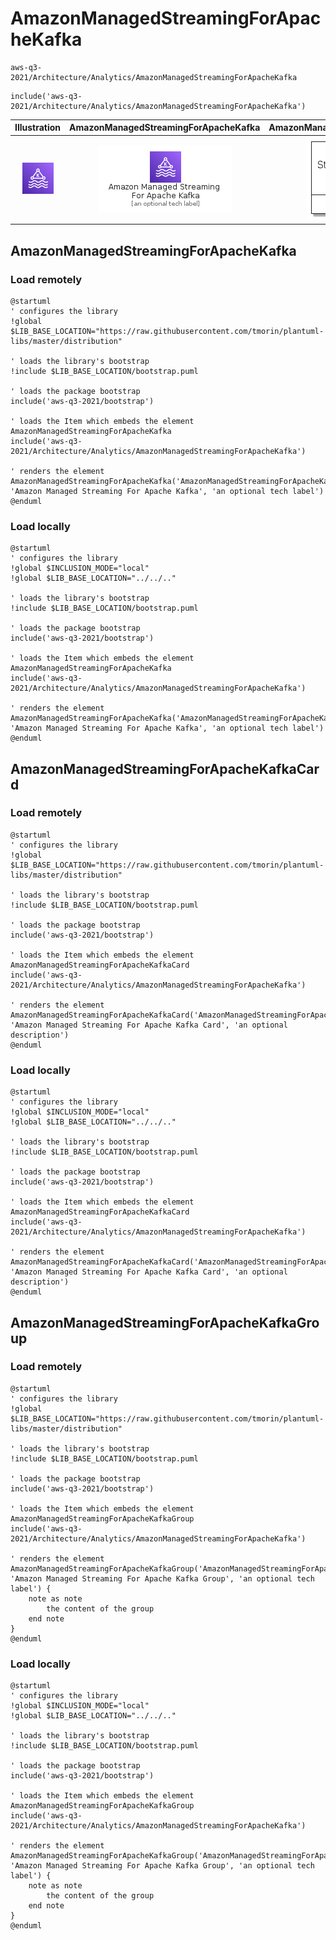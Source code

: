 # AmazonManagedStreamingForApacheKafka


```text
aws-q3-2021/Architecture/Analytics/AmazonManagedStreamingForApacheKafka
```

```text
include('aws-q3-2021/Architecture/Analytics/AmazonManagedStreamingForApacheKafka')
```



| Illustration | AmazonManagedStreamingForApacheKafka | AmazonManagedStreamingForApacheKafkaCard | AmazonManagedStreamingForApacheKafkaGroup |
| :---: | :---: | :---: | :---: |
| ![illustration for Illustration](../../../aws-q3-2021/Architecture/Analytics/AmazonManagedStreamingForApacheKafka.png) | ![illustration for AmazonManagedStreamingForApacheKafka](../../../aws-q3-2021/Architecture/Analytics/AmazonManagedStreamingForApacheKafka.Local.png) | ![illustration for AmazonManagedStreamingForApacheKafkaCard](../../../aws-q3-2021/Architecture/Analytics/AmazonManagedStreamingForApacheKafkaCard.Local.png) | ![illustration for AmazonManagedStreamingForApacheKafkaGroup](../../../aws-q3-2021/Architecture/Analytics/AmazonManagedStreamingForApacheKafkaGroup.Local.png) |




## AmazonManagedStreamingForApacheKafka

### Load remotely
```plantuml
@startuml
' configures the library
!global $LIB_BASE_LOCATION="https://raw.githubusercontent.com/tmorin/plantuml-libs/master/distribution"

' loads the library's bootstrap
!include $LIB_BASE_LOCATION/bootstrap.puml

' loads the package bootstrap
include('aws-q3-2021/bootstrap')

' loads the Item which embeds the element AmazonManagedStreamingForApacheKafka
include('aws-q3-2021/Architecture/Analytics/AmazonManagedStreamingForApacheKafka')

' renders the element
AmazonManagedStreamingForApacheKafka('AmazonManagedStreamingForApacheKafka', 'Amazon Managed Streaming For Apache Kafka', 'an optional tech label')
@enduml
```

### Load locally
```plantuml
@startuml
' configures the library
!global $INCLUSION_MODE="local"
!global $LIB_BASE_LOCATION="../../.."

' loads the library's bootstrap
!include $LIB_BASE_LOCATION/bootstrap.puml

' loads the package bootstrap
include('aws-q3-2021/bootstrap')

' loads the Item which embeds the element AmazonManagedStreamingForApacheKafka
include('aws-q3-2021/Architecture/Analytics/AmazonManagedStreamingForApacheKafka')

' renders the element
AmazonManagedStreamingForApacheKafka('AmazonManagedStreamingForApacheKafka', 'Amazon Managed Streaming For Apache Kafka', 'an optional tech label')
@enduml
```

## AmazonManagedStreamingForApacheKafkaCard

### Load remotely
```plantuml
@startuml
' configures the library
!global $LIB_BASE_LOCATION="https://raw.githubusercontent.com/tmorin/plantuml-libs/master/distribution"

' loads the library's bootstrap
!include $LIB_BASE_LOCATION/bootstrap.puml

' loads the package bootstrap
include('aws-q3-2021/bootstrap')

' loads the Item which embeds the element AmazonManagedStreamingForApacheKafkaCard
include('aws-q3-2021/Architecture/Analytics/AmazonManagedStreamingForApacheKafka')

' renders the element
AmazonManagedStreamingForApacheKafkaCard('AmazonManagedStreamingForApacheKafkaCard', 'Amazon Managed Streaming For Apache Kafka Card', 'an optional description')
@enduml
```

### Load locally
```plantuml
@startuml
' configures the library
!global $INCLUSION_MODE="local"
!global $LIB_BASE_LOCATION="../../.."

' loads the library's bootstrap
!include $LIB_BASE_LOCATION/bootstrap.puml

' loads the package bootstrap
include('aws-q3-2021/bootstrap')

' loads the Item which embeds the element AmazonManagedStreamingForApacheKafkaCard
include('aws-q3-2021/Architecture/Analytics/AmazonManagedStreamingForApacheKafka')

' renders the element
AmazonManagedStreamingForApacheKafkaCard('AmazonManagedStreamingForApacheKafkaCard', 'Amazon Managed Streaming For Apache Kafka Card', 'an optional description')
@enduml
```

## AmazonManagedStreamingForApacheKafkaGroup

### Load remotely
```plantuml
@startuml
' configures the library
!global $LIB_BASE_LOCATION="https://raw.githubusercontent.com/tmorin/plantuml-libs/master/distribution"

' loads the library's bootstrap
!include $LIB_BASE_LOCATION/bootstrap.puml

' loads the package bootstrap
include('aws-q3-2021/bootstrap')

' loads the Item which embeds the element AmazonManagedStreamingForApacheKafkaGroup
include('aws-q3-2021/Architecture/Analytics/AmazonManagedStreamingForApacheKafka')

' renders the element
AmazonManagedStreamingForApacheKafkaGroup('AmazonManagedStreamingForApacheKafkaGroup', 'Amazon Managed Streaming For Apache Kafka Group', 'an optional tech label') {
    note as note
        the content of the group
    end note
}
@enduml
```

### Load locally
```plantuml
@startuml
' configures the library
!global $INCLUSION_MODE="local"
!global $LIB_BASE_LOCATION="../../.."

' loads the library's bootstrap
!include $LIB_BASE_LOCATION/bootstrap.puml

' loads the package bootstrap
include('aws-q3-2021/bootstrap')

' loads the Item which embeds the element AmazonManagedStreamingForApacheKafkaGroup
include('aws-q3-2021/Architecture/Analytics/AmazonManagedStreamingForApacheKafka')

' renders the element
AmazonManagedStreamingForApacheKafkaGroup('AmazonManagedStreamingForApacheKafkaGroup', 'Amazon Managed Streaming For Apache Kafka Group', 'an optional tech label') {
    note as note
        the content of the group
    end note
}
@enduml
```

